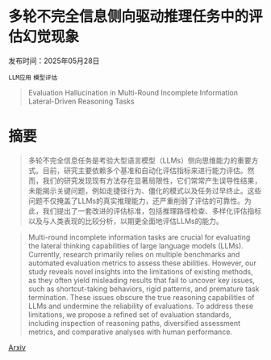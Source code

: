 # 多轮不完全信息侧向驱动推理任务中的评估幻觉现象

发布时间：2025年05月28日

`LLM应用` `模型评估`

> Evaluation Hallucination in Multi-Round Incomplete Information Lateral-Driven Reasoning Tasks

# 摘要

> 多轮不完全信息任务是考验大型语言模型（LLMs）侧向思维能力的重要方式。目前，研究主要依赖多个基准和自动化评估指标来进行能力评估。然而，我们的研究发现现有方法存在显著局限性，它们常常产生误导性结果，未能揭示关键问题，例如走捷径行为、僵化的模式以及任务过早终止。这些问题不仅掩盖了LLMs的真实推理能力，还严重削弱了评估的可靠性。为此，我们提出了一套改进的评估标准，包括推理路径检查、多样化评估指标以及与人类表现的比较分析，以期更全面地评估LLMs的能力。

> Multi-round incomplete information tasks are crucial for evaluating the lateral thinking capabilities of large language models (LLMs). Currently, research primarily relies on multiple benchmarks and automated evaluation metrics to assess these abilities. However, our study reveals novel insights into the limitations of existing methods, as they often yield misleading results that fail to uncover key issues, such as shortcut-taking behaviors, rigid patterns, and premature task termination. These issues obscure the true reasoning capabilities of LLMs and undermine the reliability of evaluations. To address these limitations, we propose a refined set of evaluation standards, including inspection of reasoning paths, diversified assessment metrics, and comparative analyses with human performance.

[Arxiv](https://arxiv.org/abs/2505.23843)